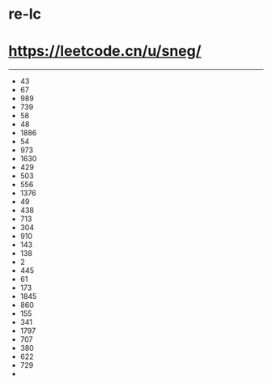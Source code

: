 # re-lc
# https://leetcode.cn/u/sneg/

* ** 
* 43
* 67
* 989
* 739
* 58
* 48
* 1886
* 54
* 973
* 1630
* 429
* 503
* 556
* 1376
* 49
* 438
* 713
* 304
* 910
* 143
* 138
* 2
* 445
* 61
* 173
* 1845
* 860
* 155
* 341
* 1797
* 707
* 380
* 622
* 729
* 
